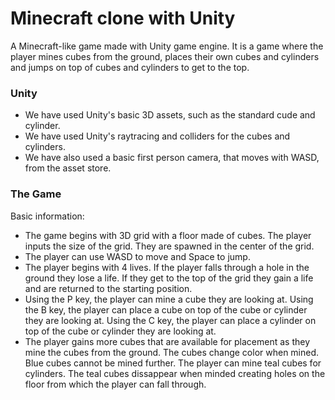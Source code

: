 # Minecraft clone with Unity
A Minecraft-like game made with Unity game engine.
It is a game where the player mines cubes from the ground, places their own cubes and cylinders and jumps on top of cubes and cylinders to get to the top.

### Unity
* We have used Unity's basic 3D assets, such as the standard cude and cylinder.
* We have used Unity's raytracing and colliders for the cubes and cylinders.
* We have also used a basic first person camera, that moves with WASD, from the asset store.

### The Game
Basic information:
* The game begins with 3D grid with a floor made of cubes. The player inputs the size of the grid. They are spawned in the center of the grid.
* The player can use WASD to move and Space to jump.
* The player begins with 4 lives. If the player falls through a hole in the ground they lose a life. If they get to the top of the grid they gain a life and are returned to the starting position.
* Using the P key, the player can mine a cube they are looking at. Using the B key, the player can place a cube on top of the cube or cylinder they are looking at. Using the C key, the player can place a cylinder on top of the cube or cylinder they are looking at.
* The player gains more cubes that are available for placement as they mine the cubes from the ground. The cubes change color when mined. Blue cubes cannot be mined further. The player can mine teal cubes for cylinders. The teal cubes dissappear when minded creating holes on the floor from which the player can fall through.
